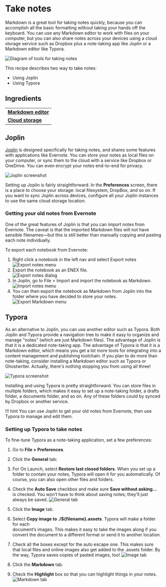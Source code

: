 # Take notes

Markdown is a great tool for taking notes quickly, because you can accomplish all the basic formatting without taking your hands off the keyboard. You can use any Markdown editor to work with files on your computer, but you can also share notes across your devices using a cloud storage service such as Dropbox plus a note-taking app like Joplin or a Markdown editor like Typora.

![Diagram of tools for taking notes](../img/markdown-notes.png)

This recipe describes two way to take notes:

- Using Joplin
- Using Typora

## Ingredients

<table>
  <tr>
    <td><b><a href="../../tools/tools-editors/">Markdown editor</a></b></td>
  </tr>
  <tr>
    <td><b><a href="../../tools/tools-storage/#cloud-storage">Cloud storage</a></b></td>
  </tr>
</table>

## Joplin

[Joplin](https://joplinapp.org/) is designed specifically for taking notes, and shares some features with applications like Evernote. You can store your notes as local files on your computer, or sync them to the cloud with a service like Dropbox or OneDrive. You can even encrypt your notes end-to-end for privacy.

![Joplin screenshot](../img/tools-joplin.png)

Setting up Joplin is fairly straightforward. In the **Preferences** screen, there is a place to choose your storage: local filesystem, DropBox, and so on. If you want to sync Joplin across devices, configure all your Joplin instances to use the same cloud storage location.

### Getting your old notes from Evernote 

One of the great features of Joplin is that you can import notes from Evernote. The caveat is that the imported Markdown files will not have sensible filenames&mdash;but this is still better than manually copying and pasting each note individually.

To export each notebook from Evernote:

1. Right click a notebook in the left nav and select Export notes  
   ![Export notes menu](../img/joplin-export-notes.png)  
2. Export the notebook as an ENEX file.  
   ![Export notes dialog](../img/joplin-notebook-enex.png)  
3. In Joplin, go to File > Import and import the notebook as Markdown.  
   ![Import notes menu](../img/joplin-import-enex.png)  
4. You can then export the notebook as Markdown from Joplin into the folder where you have decided to store your notes.  
   ![Export Markdown menu](../img/joplin-export-markdown.png)
   
## Typora

As an alternative to Joplin, you can use another editor such as Typora. Both Joplin and Typora provide a navigation tree to make it easy to organize and manage "notes" (which are just Markdown files). The advantage of Joplin is that it is a dedicated note-taking app. The advantage of Typora is that it is a Markdown editor, which means you get a lot more tools for integrating into a content management and publishing toolchain. If you plan to do more than note-taking, consider installing a Markdown editor such as Typora or Ghostwriter. Actually, there's nothing stopping you from using all three!

![Typora screenshot](../img/tools-typora.png)

Installing and using Typora is pretty straightforward. You can store files in multiple folders, which makes it easy to set up a note-taking folder, a drafts folder, a documents folder, and so on. Any of these folders could by synced by Dropbox or another service.

!!! hint
    You can use Joplin to get your old notes from Evernote, then use Typora to manage 
    and edit them.

### Setting up Typora to take notes

To fine-tune Typora as a note-taking application, set a few preferences:

1. Go to **File > Preferences**. 
1. Click the **General** tab:  
1. For On Launch, select **Restore last closed folders**. When you set up a folder to
   contain your notes, Typora will open it for you automatically. Of course, you can
   also open other files and folders.
1. Check the **Auto Save** checkbox and make sure **Save without asking…** is checked.
   You won’t have to think about saving notes; they’ll just always be saved.
   ![General tab](../img/typora-general.png)

1. Click the **Image** tab.
1. Select **Copy image to ./${filename}.assets**. Typora will make a folder for each    
   document’s images. This makes it easy to take the images along if you convert the
   document to a different format or send it to another location.
1. Check all the boxes except for the auto escape one. This makes sure that local files
   and online images also get added to the .assets folder. By the way, Typora saves
   copies of pasted images, too!
   ![Image tab](../img/typora-image.png)

1. Click the **Markdown** tab.
1. Check the **Highlight** box so that you can highlight things in your notes.
   ![Markdown tab](../img/typora-markdown.png)


